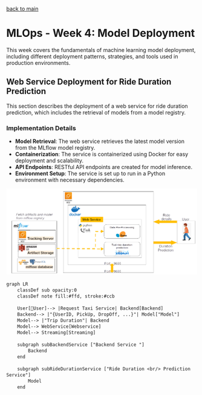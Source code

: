 
[back to main ](../README.md)
# MLOps - Week 4: Model Deployment

This week covers the fundamentals of machine learning model deployment, including different deployment patterns, strategies, and tools used in production environments.

## Web Service Deployment for Ride Duration Prediction
This section describes the deployment of a web service for ride duration prediction, which includes the retrieval of models from a model registry.

### Implementation Details
- **Model Retrieval**: The web service retrieves the latest model version from the MLflow model registry.
- **Containerization**: The service is containerized using Docker for easy deployment and scalability.
- **API Endpoints**: RESTful API endpoints are created for model inference.
- **Environment Setup**: The service is set up to run in a Python environment with necessary dependencies.

![Experiment-Tracking-Visual-Summary](/Visual_Summaries/Deployment_1.png)

```mermaid
graph LR
    classDef sub opacity:0
    classDef note fill:#ffd, stroke:#ccb

    User[👩User]--> |Request Taxi Service| Backend[Backend]
    Backend--> |"{UserID, PickUp, DropOff, ...}"| Model["Model"]
    Model--> |"Trip Duration"| Backend
    Model--> WebService[Webservice]
    Model--> Streaming[Streaming]

    subgraph subBackendService ["Backend Service "]
        Backend
    end

    subgraph subRideDurationService ["Ride Duration <br/> Prediction Service"]
        Model
    end
```
